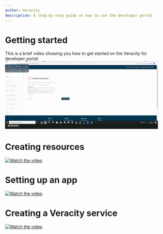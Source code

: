 ```yaml
---
author: Veracity
description: A step-by-step guide on how to use the developer portal
---
```


# Getting started

This is a brief video showing you how to get started on the Veracity for developer portal
[![Getting started ](assets/gettingStarted.gif)](https://brandcentral.dnv.com/mars/embed?o=55A3D8D74ED78BAD&c=10651&a=N)

# Creating resources

[![Watch the video](assets/createResource.gif)](https://brandcentral.dnv.com/mars/embed?o=6F95E8DCB2669A8B&c=10651&a=N)

# Setting up an app
[![Watch the video](https://img.youtube.com/vi/T-D1KVIuvjA/maxresdefault.jpg)](https://brandcentral.dnv.com/mars/embed?o=231C2B4325BC4746&c=10651&a=N)

# Creating a Veracity service
[![Watch the video](https://img.youtube.com/vi/T-D1KVIuvjA/maxresdefault.jpg)](https://brandcentral.dnv.com/mars/embed?o=60ABE550617D6AD6&c=10651&a=N)
